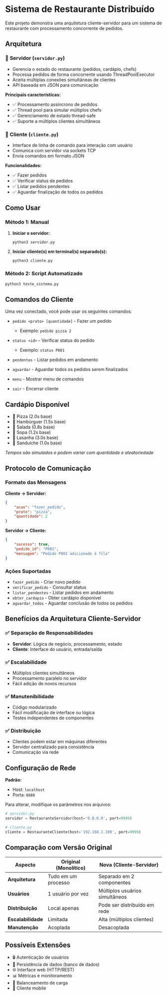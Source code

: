 # Sistema de Restaurante Distribuído

Este projeto demonstra uma arquitetura cliente-servidor para um sistema de restaurante com processamento concorrente de pedidos.

## Arquitetura

### 🔧 **Servidor (`servidor.py`)**
- Gerencia o estado do restaurante (pedidos, cardápio, chefs)
- Processa pedidos de forma concorrente usando ThreadPoolExecutor
- Aceita múltiplas conexões simultâneas de clientes
- API baseada em JSON para comunicação

**Principais características:**
- ✅ Processamento assíncrono de pedidos
- ✅ Thread pool para simular múltiplos chefs
- ✅ Gerenciamento de estado thread-safe
- ✅ Suporte a múltiplos clientes simultâneos

### 📱 **Cliente (`cliente.py`)**
- Interface de linha de comando para interação com usuário
- Comunica com servidor via sockets TCP
- Envia comandos em formato JSON

**Funcionalidades:**
- ✅ Fazer pedidos
- ✅ Verificar status de pedidos
- ✅ Listar pedidos pendentes
- ✅ Aguardar finalização de todos os pedidos

## Como Usar

### Método 1: Manual

1. **Iniciar o servidor:**
   ```bash
   python3 servidor.py
   ```

2. **Iniciar cliente(s) em terminal(s) separado(s):**
   ```bash
   python3 cliente.py
   ```

### Método 2: Script Automatizado

```bash
python3 teste_sistema.py
```

## Comandos do Cliente

Uma vez conectado, você pode usar os seguintes comandos:

- `pedido <prato> [quantidade]` - Fazer um pedido
  - Exemplo: `pedido pizza 2`
  
- `status <id>` - Verificar status do pedido
  - Exemplo: `status P001`
  
- `pendentes` - Listar pedidos em andamento

- `aguardar` - Aguardar todos os pedidos serem finalizados

- `menu` - Mostrar menu de comandos

- `sair` - Encerrar cliente

## Cardápio Disponível

- 🍕 Pizza (2.0s base)
- 🍔 Hambúrguer (1.5s base)
- 🥗 Salada (0.8s base)
- 🍲 Sopa (1.2s base)
- 🍝 Lasanha (3.0s base)
- 🥪 Sanduíche (1.0s base)

*Tempos são simulados e podem variar com quantidade e aleatoriedade*

## Protocolo de Comunicação

### Formato das Mensagens

**Cliente → Servidor:**
```json
{
    "acao": "fazer_pedido",
    "prato": "pizza",
    "quantidade": 2
}
```

**Servidor → Cliente:**
```json
{
    "sucesso": true,
    "pedido_id": "P001",
    "mensagem": "Pedido P001 adicionado à fila"
}
```

### Ações Suportadas

- `fazer_pedido` - Criar novo pedido
- `verificar_pedido` - Consultar status
- `listar_pendentes` - Listar pedidos em andamento
- `obter_cardapio` - Obter cardápio disponível
- `aguardar_todos` - Aguardar conclusão de todos os pedidos

## Benefícios da Arquitetura Cliente-Servidor

### ✅ **Separação de Responsabilidades**
- **Servidor**: Lógica de negócio, processamento, estado
- **Cliente**: Interface do usuário, entrada/saída

### ✅ **Escalabilidade**
- Múltiplos clientes simultâneos
- Processamento paralelo no servidor
- Fácil adição de novos recursos

### ✅ **Manutenibilidade**
- Código modularizado
- Fácil modificação de interface ou lógica
- Testes independentes de componentes

### ✅ **Distribuição**
- Clientes podem estar em máquinas diferentes
- Servidor centralizado para consistência
- Comunicação via rede

## Configuração de Rede

**Padrão:**
- Host: `localhost`
- Porta: `8888`

Para alterar, modifique os parâmetros nos arquivos:
```python
# servidor.py
servidor = RestauranteServidor(host='0.0.0.0', port=9999)

# cliente.py  
cliente = RestauranteCliente(host='192.168.1.100', port=9999)
```

## Comparação com Versão Original

| Aspecto | Original (Monolítico) | Nova (Cliente-Servidor) |
|---------|----------------------|-------------------------|
| **Arquitetura** | Tudo em um processo | Separado em 2 componentes |
| **Usuários** | 1 usuário por vez | Múltiplos usuários simultâneos |
| **Distribuição** | Local apenas | Pode ser distribuído em rede |
| **Escalabilidade** | Limitada | Alta (múltiplos clientes) |
| **Manutenção** | Acoplada | Desacoplada |

## Possíveis Extensões

- 🔒 Autenticação de usuários
- 💾 Persistência de dados (banco de dados)
- 🌐 Interface web (HTTP/REST)
- 📊 Métricas e monitoramento
- 🔄 Balanceamento de carga
- 📱 Cliente mobile